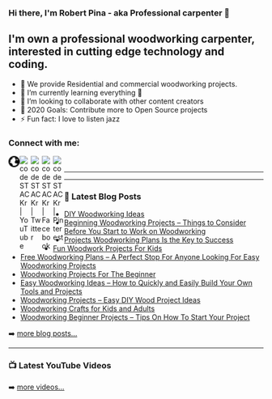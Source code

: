 <!--
**woodworking-rob/woodworking-rob** is a ✨ _special_ ✨ repository because its `README.md` (this file) appears on your GitHub profile.

Here are some ideas to get you started:

- 🔭 We provide Residential and commercial woodworking projects.
- 🌱 I’m currently learning everything.
- 👯 I’m looking to collaborate with other content creators.
- 🤔 I’m looking for help with ...
- 💬 Ask me about ...
- 📫 How to reach me: ...
- 😄 Pronouns: ...
- ⚡ Fun fact: ...
-->



### Hi there, I'm Robert Pina - aka Professional carpenter 👋
## I'm own a professional woodworking carpenter, interested in cutting edge technology and coding.

- 🔭 We provide Residential and commercial woodworking projects.
- 🌱 I’m currently learning everything 🤣
- 👯 I’m looking to collaborate with other content creators
- 💬 2020 Goals: Contribute more to Open Source projects
- ⚡ Fun fact: I love to listen jazz


### Connect with me:

[<img align="left" alt="codeSTACKr.com" width="22px" src="https://raw.githubusercontent.com/iconic/open-iconic/master/svg/globe.svg" />][website]
[<img align="left" alt="codeSTACKr | YouTube" width="22px" src="https://cdn.jsdelivr.net/npm/simple-icons@v3/icons/youtube.svg" />][youtube]
[<img align="left" alt="codeSTACKr | Twitter" width="22px" src="https://cdn.jsdelivr.net/npm/simple-icons@v3/icons/twitter.svg" />][twitter]
[<img align="left" alt="codeSTACKr | Facebook" width="22px" src="https://cdn.jsdelivr.net/npm/simple-icons@v3/icons/facebook.svg" />][facebook]
[<img align="left" alt="codeSTACKr | Pinterest" width="22px" src="https://cdn.jsdelivr.net/npm/simple-icons@v3/icons/pinterest.svg" />][pinterest]

<br />

---

---

### 📕 Latest Blog Posts

<!-- BLOG-POST-LIST:START -->
- [DIY Woodworking Ideas](https://www.woodworkcenter.com/diy-woodworking-ideas/)
- [Beginning Woodworking Projects – Things to Consider Before You Start to Work on Woodworking](https://www.woodworkcenter.com/beginning-woodworking-projects-things-to-consider-before-you-start-to-work-on-woodworking/)
- [Projects Woodworking Plans Is the Key to Success](https://www.woodworkcenter.com/projects-woodworking-plans-is-the-key-to-success/)
- [Fun Woodwork Projects For Kids](https://www.woodworkcenter.com/fun-woodwork-projects-for-kids/)
- [Free Woodworking Plans – A Perfect Stop For Anyone Looking For Easy Woodworking Projects](https://www.woodworkcenter.com/free-woodworking-plans-a-perfect-stop-for-anyone-looking-for-easy-woodworking-projects/)
- [Woodworking Projects For The Beginner](https://www.woodworkcenter.com/woodworking-projects-for-the-beginner/)
- [Easy Woodworking Ideas – How to Quickly and Easily Build Your Own Tools and Projects](https://www.woodworkcenter.com/easy-woodworking-ideas-how-to-quickly-and-easily-build-your-own-tools-and-projects/)
- [Woodworking Projects – Easy DIY Wood Project Ideas](https://www.woodworkcenter.com/woodworking-projects-easy-diy-wood-project-ideas/)
- [Woodworking Crafts for Kids and Adults](https://www.woodworkcenter.com/woodworking-crafts-for-kids-and-adults/)
- [Woodworking Beginner Projects – Tips On How To Start Your Project](https://www.woodworkcenter.com/woodworking-beginner-projects-tips-on-how-to-start-your-project/)
<!-- BLOG-POST-LIST:END -->

➡️ [more blog posts...](https://www.woodworkcenter.com)

---

### 📺 Latest YouTube Videos
➡️ [more videos...](https://www.youtube.com/channel/UC_ZbjWiZQVpodGs4IdTFr4Q)


[website]: https://www.woodworkcenter.com
[twitter]: https://twitter.com/Woodworking_Rob
[youtube]: https://www.youtube.com/channel/UC_ZbjWiZQVpodGs4IdTFr4Q
[facebook]: https://www.facebook.com/Woodworking-100258031964332
[pinterest]: https://www.pinterest.com/Woodworking_Rob
